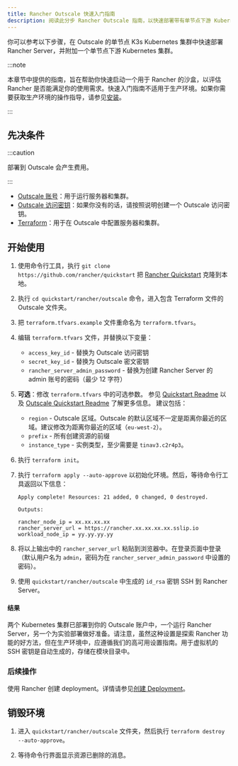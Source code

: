 ```yaml
---
title: Rancher Outscale 快速入门指南
description: 阅读此分步 Rancher Outscale 指南，以快速部署带有单节点下游 Kubernetes 集群的 Rancher Server。
---
```


<head>
  <link rel="canonical" href="https://ranchermanager.docs.rancher.com/zh/getting-started/quick-start-guides/deploy-rancher-manager/outscale-qs"/>
</head>

你可以参考以下步骤，在 Outscale 的单节点 K3s Kubernetes 集群中快速部署 Rancher Server，并附加一个单节点下游 Kubernetes 集群。

:::note

本章节中提供的指南，旨在帮助你快速启动一个用于 Rancher 的沙盒，以评估 Rancher 是否能满足你的使用需求。快速入门指南不适用于生产环境。如果你需要获取生产环境的操作指导，请参见[安装](../../installation-and-upgrade/installation-and-upgrade.md)。

:::

## 先决条件

:::caution

部署到 Outscale 会产生费用。

:::

- [Outscale 账号](https://en.outscale.com/)：用于运行服务器和集群。
- [Outscale 访问密钥](https://docs.outscale.com/en/userguide/About-Access-Keys.html)：如果你没有的话，请按照说明创建一个 Outscale 访问密钥。
- [Terraform](https://www.terraform.io/downloads.html)：用于在 Outscale 中配置服务器和集群。


## 开始使用

1. 使用命令行工具，执行 `git clone https://github.com/rancher/quickstart` 把 [Rancher Quickstart](https://github.com/rancher/quickstart) 克隆到本地。

2. 执行 `cd quickstart/rancher/outscale` 命令，进入包含 Terraform 文件的 Outscale 文件夹。

3. 把 `terraform.tfvars.example` 文件重命名为 `terraform.tfvars`。

4. 编辑 `terraform.tfvars` 文件，并替换以下变量：
   - `access_key_id` - 替换为 Outscale 访问密钥
   - `secret_key_id` - 替换为 Outscale 密文密钥
   - `rancher_server_admin_password` - 替换为创建 Rancher Server 的 admin 账号的密码（最少 12 字符）

5. **可选**：修改 `terraform.tfvars` 中的可选参数。
   参见 [Quickstart Readme](https://github.com/rancher/quickstart) 以及 [Outscale Quickstart Readme](https://github.com/rancher/quickstart/tree/master/rancher/outscale) 了解更多信息。
   建议包括：
   - `region` - Outscale 区域。Outscale 的默认区域不一定是距离你最近的区域。建议修改为距离你最近的区域（`eu-west-2`）。
   - `prefix` - 所有创建资源的前缀
   - `instance_type` - 实例类型，至少需要是 `tinav3.c2r4p3`。

6. 执行 `terraform init`。

7. 执行 `terraform apply --auto-approve` 以初始化环境。然后，等待命令行工具返回以下信息：

   ```
   Apply complete! Resources: 21 added, 0 changed, 0 destroyed.

   Outputs:

   rancher_node_ip = xx.xx.xx.xx
   rancher_server_url = https://rancher.xx.xx.xx.xx.sslip.io
   workload_node_ip = yy.yy.yy.yy
   ```

8. 将以上输出中的 `rancher_server_url` 粘贴到浏览器中。在登录页面中登录（默认用户名为 `admin`，密码为在 `rancher_server_admin_password` 中设置的密码）。
9. 使用 `quickstart/rancher/outscale` 中生成的 `id_rsa` 密钥 SSH 到 Rancher Server。

#### 结果

两个 Kubernetes 集群已部署到你的 Outscale 账户中，一个运行 Rancher Server，另一个为实验部署做好准备。请注意，虽然这种设置是探索 Rancher 功能的好方法，但在生产环境中，应遵循我们的高可用设置指南。用于虚拟机的 SSH 密钥是自动生成的，存储在模块目录中。

### 后续操作

使用 Rancher 创建 deployment。详情请参见[创建 Deployment](../deploy-workloads/deploy-workloads.md)。

## 销毁环境

1. 进入 `quickstart/rancher/outscale` 文件夹，然后执行 `terraform destroy --auto-approve`。

2. 等待命令行界面显示资源已删除的消息。
